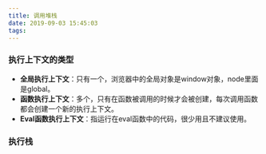 ```yaml
---
title: 调用堆栈
date: 2019-09-03 15:45:03
tags:
---
```


### 执行上下文的类型

- **全局执行上下文**：只有一个，浏览器中的全局对象是window对象，node里面是global。
- **函数执行上下文**：多个，只有在函数被调用的时候才会被创建，每次调用函数都会创建一个新的执行上下文。
- **Eval函数执行上下文**：指运行在eval函数中的代码，很少用且不建议使用。

### 执行栈

